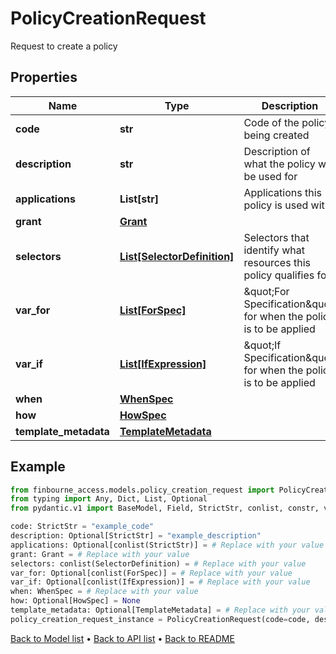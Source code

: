 # PolicyCreationRequest

Request to create a policy
## Properties
Name | Type | Description | Notes
------------ | ------------- | ------------- | -------------
**code** | **str** | Code of the policy being created | 
**description** | **str** | Description of what the policy will be used for | [optional] 
**applications** | **List[str]** | Applications this policy is used with | [optional] 
**grant** | [**Grant**](Grant.md) |  | 
**selectors** | [**List[SelectorDefinition]**](SelectorDefinition.md) | Selectors that identify what resources this policy qualifies for | 
**var_for** | [**List[ForSpec]**](ForSpec.md) | \&quot;For Specification\&quot; for when the policy is to be applied | [optional] 
**var_if** | [**List[IfExpression]**](IfExpression.md) | \&quot;If Specification\&quot; for when the policy is to be applied | [optional] 
**when** | [**WhenSpec**](WhenSpec.md) |  | 
**how** | [**HowSpec**](HowSpec.md) |  | [optional] 
**template_metadata** | [**TemplateMetadata**](TemplateMetadata.md) |  | [optional] 
## Example

```python
from finbourne_access.models.policy_creation_request import PolicyCreationRequest
from typing import Any, Dict, List, Optional
from pydantic.v1 import BaseModel, Field, StrictStr, conlist, constr, validator

code: StrictStr = "example_code"
description: Optional[StrictStr] = "example_description"
applications: Optional[conlist(StrictStr)] = # Replace with your value
grant: Grant = # Replace with your value
selectors: conlist(SelectorDefinition) = # Replace with your value
var_for: Optional[conlist(ForSpec)] = # Replace with your value
var_if: Optional[conlist(IfExpression)] = # Replace with your value
when: WhenSpec = # Replace with your value
how: Optional[HowSpec] = None
template_metadata: Optional[TemplateMetadata] = # Replace with your value
policy_creation_request_instance = PolicyCreationRequest(code=code, description=description, applications=applications, grant=grant, selectors=selectors, var_for=var_for, var_if=var_if, when=when, how=how, template_metadata=template_metadata)

```

[Back to Model list](../README.md#documentation-for-models) &#8226; [Back to API list](../README.md#documentation-for-api-endpoints) &#8226; [Back to README](../README.md)

